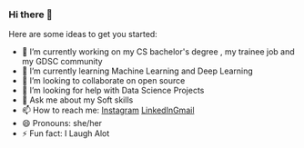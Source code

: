 ### Hi there 👋

<!--
**danellapatrick/danellapatrick** is a ✨ _special_ ✨ repository because its `README.md` (this file) appears on your GitHub profile.
-->
Here are some ideas to get you started:

- 🔭 I’m currently working on  my CS bachelor's degree , my trainee job and my GDSC community 
- 🌱 I’m currently learning Machine Learning and Deep Learning 
- 👯 I’m looking to collaborate on open source 
- 🤔 I’m looking for help with Data Science Projects
- 💬 Ask me about my Soft skills
- 📫 How to reach me: [Instagram](https://www.instagram.com/danellapatrick/) [LinkedIn](https://www.linkedin.com/in/danella-patrick/)[Gmail](danellapatricksunny@gmail.com)
- 😄 Pronouns: she/her
- ⚡ Fun fact: I Laugh Alot
